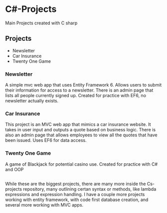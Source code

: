 # C#-Projects

Main Projects created with C sharp

## Projects

* Newsletter
* Car Insurance
* Twenty One Game

### Newsletter

A simple mvc web app that uses Entity Framework 6. Allows users to submit their information for access to a newsletter. There is an admin page that lists all people currently signed up. Created for practice with EF6, no newsletter actually exists.

### Car Insurance

This project is an MVC web app that mimics a car insurance website. It takes in user input and outputs a quote based on business logic. There is also an admin page that allows employees to view all the quotes that have been issued. Uses EF6 for data access.

### Twenty One Game

A game of Blackjack for potential casino use. Created for practice with C# and OOP

##

While these are the biggest projects, there are many more inside the Cs-projects repository, many outlining certan syntax or methods, like lambda expressions and expression handling. I have a couple more projects working with entity framework, with code first database creation, and several more working with MVC apps. 
